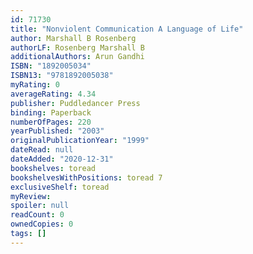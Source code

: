 ```yaml
---
id: 71730
title: "Nonviolent Communication A Language of Life"
author: Marshall B Rosenberg
authorLF: Rosenberg Marshall B
additionalAuthors: Arun Gandhi
ISBN: "1892005034"
ISBN13: "9781892005038"
myRating: 0
averageRating: 4.34
publisher: Puddledancer Press
binding: Paperback
numberOfPages: 220
yearPublished: "2003"
originalPublicationYear: "1999"
dateRead: null
dateAdded: "2020-12-31"
bookshelves: toread
bookshelvesWithPositions: toread 7
exclusiveShelf: toread
myReview:
spoiler: null
readCount: 0
ownedCopies: 0
tags: []
---
```

